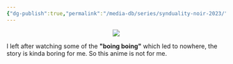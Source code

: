 ```yaml
---
{"dg-publish":true,"permalink":"/media-db/series/synduality-noir-2023/","title":"Synduality: Noir","tags":["mediaDB/tv/series"],"noteIcon":""}
---
```


<center><img src="https://cdn.myanimelist.net/images/anime/1464/134806.jpg"></center>

I left after watching some of the **"boing boing"** which led to nowhere, the story is kinda boring for me. So this anime is not for me.